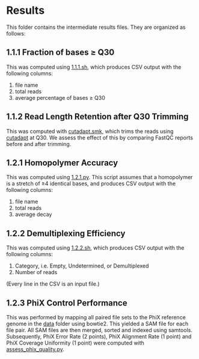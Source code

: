 # Results

This folder contains the intermediate results files. They are organized as follows:

## 1.1.1 Fraction of bases ≥ Q30 

This was computed using [1.1.1.sh](../scripts/1.1.1.sh), which produces CSV output with the following columns:

1. file name
2. total reads
3. average percentage of bases ≥ Q30 

## 1.1.2 Read Length Retention after Q30 Trimming

This was computed with [cutadapt.smk](../scripts/cutadapt.smk), which trims the reads using
[cutadapt](https://cutadapt.readthedocs.io/en/stable/) at Q30. We assess the effect of this by comparing
FastQC reports before and after trimming.

## 1.2.1 Homopolymer Accuracy 

This was computed using [1.2.1.py](../scripts/1.2.1.py). This script assumes that a homopolymer
is a stretch of ≥4 identical bases, and produces CSV output with the following columns:

1. file name
2. total reads
3. average decay

## 1.2.2 Demultiplexing Efficiency 

This was computed using [1.2.2.sh](../scripts/1.2.2.sh), which produces CSV output with the following columns:

1. Category, i.e. Empty, Undetermined, or Demultiplexed
2. Number of reads

(Every line in the CSV is an input file.)

## 1.2.3 PhiX Control Performance 

This was performed by mapping all paired file sets to the PhiX reference genome in the [data](../data) folder
using bowtie2. This yielded a SAM file for each file pair. All SAM files are then merged, sorted and indexed
using samtools. Subsequently, PhiX Error Rate (2 points), PhiX Alignment Rate (1 point) and PhiX Coverage Uniformity 
(1 point) were computed with [assess_phix_quality.py](../scripts/assess_phix_quality.py).
